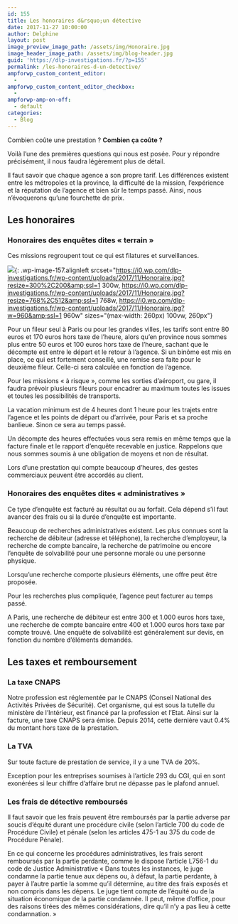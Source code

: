 ```yaml
---
id: 155
title: Les honoraires d&rsquo;un détective
date: 2017-11-27 10:00:00
author: Delphine
layout: post
image_preview_image_path: /assets/img/Honoraire.jpg
image_header_image_path: /assets/img/blog-header.jpg
guid: 'https://dlp-investigations.fr/?p=155'
permalink: /les-honoraires-d-un-detective/
ampforwp_custom_content_editor:
  -
ampforwp_custom_content_editor_checkbox:
  -
ampforwp-amp-on-off:
  - default
categories:
  - Blog
---
```


Combien co&ucirc;te une prestation ? **Combien &ccedil;a co&ucirc;te ?&nbsp;**

Voil&agrave; l’une des premi&egrave;res questions qui nous est pos&eacute;e. Pour y r&eacute;pondre pr&eacute;cis&eacute;ment, il nous faudra l&eacute;g&egrave;rement plus de d&eacute;tail.<!--base32-c9gq6t9k68pp8vkhe4u78e1dc9gq6t9k68-base32-->

Il faut savoir que chaque agence a son propre tarif. Les diff&eacute;rences existent entre les m&eacute;tropoles et la province, la difficult&eacute; de la mission, l’exp&eacute;rience et la r&eacute;putation de l’agence et bien s&ucirc;r le temps pass&eacute;. Ainsi, nous n’&eacute;voquerons qu’une fourchette de prix.

## Les honoraires

### Honoraires des enqu&ecirc;tes dites &laquo; terrain &raquo;

Ces missions regroupent tout ce qui est filatures et surveillances.

![](https://i0.wp.com/dlp-investigations.fr/wp-content/uploads/2017/11/Honoraire.jpg?resize=260%2C173&amp;ssl=1){: .wp-image-157.alignleft srcset="https://i0.wp.com/dlp-investigations.fr/wp-content/uploads/2017/11/Honoraire.jpg?resize=300%2C200&amp;ssl=1 300w, https://i0.wp.com/dlp-investigations.fr/wp-content/uploads/2017/11/Honoraire.jpg?resize=768%2C512&amp;ssl=1 768w, https://i0.wp.com/dlp-investigations.fr/wp-content/uploads/2017/11/Honoraire.jpg?w=960&amp;ssl=1 960w" sizes="(max-width: 260px) 100vw, 260px"}

Pour un fileur seul &agrave; Paris ou pour les grandes villes, les tarifs sont entre 80 euros et 170 euros hors taxe de l’heure, alors qu’en province nous sommes plus entre 50 euros et 100 euros hors taxe de l’heure, sachant que le d&eacute;compte est entre le d&eacute;part et le retour &agrave; l’agence. Si un bin&ocirc;me est mis en place, ce qui est fortement conseill&eacute;, une remise sera faite pour le deuxi&egrave;me fileur. Celle-ci sera calcul&eacute;e en fonction de l’agence.

Pour les missions &laquo; &agrave; risque &raquo;, comme les sorties d’a&eacute;roport, ou gare, il faudra pr&eacute;voir plusieurs fileurs pour encadrer au maximum toutes les issues et toutes les possibilit&eacute;s de transports.

La vacation minimum est de 4 heures dont 1 heure pour les trajets entre l’agence et les points de d&eacute;part ou d’arriv&eacute;e, pour Paris et sa proche banlieue. Sinon ce sera au temps pass&eacute;.

Un d&eacute;compte des heures effectu&eacute;es vous sera remis en m&ecirc;me temps que la facture finale et le rapport d’enqu&ecirc;te recevable en justice. Rappelons que nous sommes soumis &agrave; une obligation de moyens et non de r&eacute;sultat.

Lors d’une prestation qui compte beaucoup d’heures, des gestes commerciaux peuvent &ecirc;tre accord&eacute;s au client.

### Honoraires des enqu&ecirc;tes dites &laquo; administratives &raquo;

Ce type d’enqu&ecirc;te est factur&eacute; au r&eacute;sultat ou au forfait. Cela d&eacute;pend s’il faut avancer des frais ou si la dur&eacute;e d’enqu&ecirc;te est importante.

Beaucoup de recherches administratives existent. Les plus connues sont la recherche de d&eacute;biteur (adresse et t&eacute;l&eacute;phone), la recherche d’employeur, la recherche de compte bancaire, la recherche de patrimoine ou encore l’enqu&ecirc;te de solvabilit&eacute; pour une personne morale ou une personne physique.

Lorsqu’une recherche comporte plusieurs &eacute;l&eacute;ments, une offre peut &ecirc;tre propos&eacute;e.

Pour les recherches plus compliqu&eacute;e, l’agence peut facturer au temps pass&eacute;.

A Paris, une recherche de d&eacute;biteur est entre 300 et 1.000 euros hors taxe, une recherche de compte bancaire entre 400 et 1.000 euros hors taxe par compte trouv&eacute;. Une enqu&ecirc;te de solvabilit&eacute; est g&eacute;n&eacute;ralement sur devis, en fonction du nombre d’&eacute;l&eacute;ments demand&eacute;s.

## Les taxes et remboursement

### La taxe CNAPS

Notre profession est r&eacute;glement&eacute;e par le CNAPS (Conseil National des Activit&eacute;s Priv&eacute;es de S&eacute;curit&eacute;). Cet organisme, qui est sous la tutelle du minist&egrave;re de l’Int&eacute;rieur, est financ&eacute; par la profession et l’Etat. Ainsi sur la facture, une taxe CNAPS sera &eacute;mise. Depuis 2014, cette derni&egrave;re vaut 0.4% du montant hors taxe de la prestation.

### La TVA

Sur toute facture de prestation de service, il y a une TVA de 20%.

Exception pour les entreprises soumises &agrave; l’article 293 du CGI, qui en sont exon&eacute;r&eacute;es si leur chiffre d’affaire brut ne d&eacute;passe pas le plafond annuel.

### Les frais de d&eacute;tective rembours&eacute;s

Il faut savoir que les frais peuvent &ecirc;tre rembours&eacute;s par la partie adverse par soucis d’&eacute;quit&eacute; durant une proc&eacute;dure civile (selon l’article 700 du code de Proc&eacute;dure Civile) et p&eacute;nale (selon les articles 475-1 au 375 du code de Proc&eacute;dure P&eacute;nale).

En ce qui concerne les proc&eacute;dures administratives, les frais seront rembours&eacute;s par la partie perdante, comme le dispose l’article L756-1 du code de Justice Administrative &laquo; Dans toutes les instances, le juge condamne la partie tenue aux d&eacute;pens ou, &agrave; d&eacute;faut, la partie perdante, &agrave; payer &agrave; l’autre partie la somme qu’il d&eacute;termine, au titre des frais expos&eacute;s et non compris dans les d&eacute;pens. Le juge tient compte de l’&eacute;quit&eacute; ou de la situation &eacute;conomique de la partie condamn&eacute;e. Il peut, m&ecirc;me d’office, pour des raisons tir&eacute;es des m&ecirc;mes consid&eacute;rations, dire qu’il n’y a pas lieu &agrave; cette condamnation. &raquo;